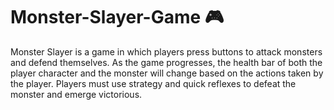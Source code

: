 # Monster-Slayer-Game 🎮

Monster Slayer is a game in which players press buttons to attack monsters and defend themselves. As the game progresses, the health bar of both the player character and the monster will change based on the actions taken by the player. Players must use strategy and quick reflexes to defeat the monster and emerge victorious.
